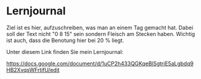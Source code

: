 # Lernjournal 
Ziel ist es hier, aufzuschreiben, was man an einem Tag gemacht hat. 
Dabei soll der Text nicht "0 8 15" sein sondern Fleisch am Stecken haben. Wichtig ist auch, dass die Benotung hier bei 20 % liegt.  


Unter diesem Link finden Sie mein Lernjournal: 

https://docs.google.com/document/d/1uCP2h433QGKqeBlSgtrjE5aLgbdq9HB2XvqsWFrtifU/edit



